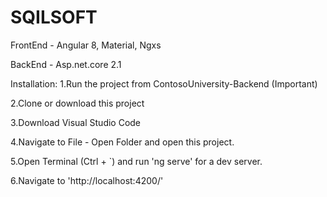 # SQILSOFT

FrontEnd -
Angular 8,
Material,
Ngxs

BackEnd -
Asp.net.core 2.1

Installation:
1.Run the project from ContosoUniversity-Backend (Important)

2.Clone or download this project

3.Download Visual Studio Code

4.Navigate to File - Open Folder and open this project.

5.Open Terminal (Ctrl + `) and run 'ng serve' for a dev server.

6.Navigate to 'http://localhost:4200/'
